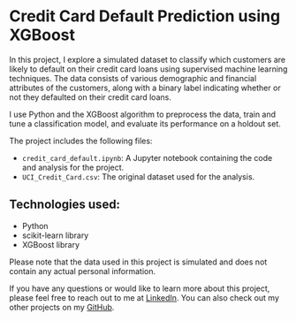 # Credit Card Default Prediction using XGBoost

In this project, I explore a simulated dataset to classify which customers are likely to default on their credit card loans using supervised machine learning techniques. The data consists of various demographic and financial attributes of the customers, along with a binary label indicating whether or not they defaulted on their credit card loans.

I use Python and the XGBoost algorithm to preprocess the data, train and tune a classification model, and evaluate its performance on a holdout set.

The project includes the following files:

- `credit_card_default.ipynb`: A Jupyter notebook containing the code and analysis for the project.
- `UCI_Credit_Card.csv`: The original dataset used for the analysis.

## Technologies used:
- Python
- scikit-learn library
- XGBoost library


Please note that the data used in this project is simulated and does not contain any actual personal information. 

If you have any questions or would like to learn more about this project, please feel free to reach out to me at [LinkedIn](https://www.linkedin.com/in/abdullah-kasri/). You can also check out my other projects on my [GitHub](https://github.com/AbdullahKasri/Portfolio/).
